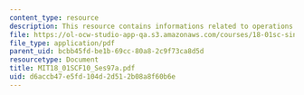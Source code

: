```yaml
---
content_type: resource
description: This resource contains informations related to operations on power series.
file: https://ol-ocw-studio-app-qa.s3.amazonaws.com/courses/18-01sc-single-variable-calculus-fall-2010/d6accb47e5fd104d2d512b08a8f60b6e_MIT18_01SCF10_Ses97a.pdf
file_type: application/pdf
parent_uid: bcbb45fd-be1b-69cc-80a8-2c9f73ca8d5d
resourcetype: Document
title: MIT18_01SCF10_Ses97a.pdf
uid: d6accb47-e5fd-104d-2d51-2b08a8f60b6e
---
```

